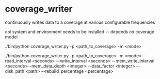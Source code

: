 coverage_writer
===============

continuously writes data to a coverage at various configurable frequencies

coi system and environment needs to be installed -- depends on coverage model 

./bin/python coverage_writer.py -p \<path_to_coverage\> -m \<mode\>

./bin/python coverage_writer.py -p \<path_to_coverage\> -m \<mode\> --read_interval \<seconds\> --write_interval \<seconds\> --mem_write_interval \<seconds\>--mem_data_depth \<integer\> --data_factor \<integer\> --disk_path \<path\> --rebuild_percentage \<percentage\>
